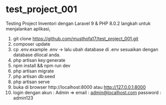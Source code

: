# test_project_001
Testing Project Inventori dengan Laravel 9 & PHP 8.0.2
langkah untuk menjalankan aplikasi,
1. git clone https://github.com/musthofa17/test_project_001.git
2. composer update
3. cp .env.example .env -> lalu ubah database di .env sesuaikan dengan database dilocal anda.
4. php artisan key:generate
5. npm install && npm run dev
6. php artisan migrate
7. php artisan db:seed
8. php artisan serve
9. buka di browser http://localhost:8000 atau http://127.0.0.1:8000
10. login dengan akun :
    Admin =>
    email : admin@localhost.com
    password : admin123

